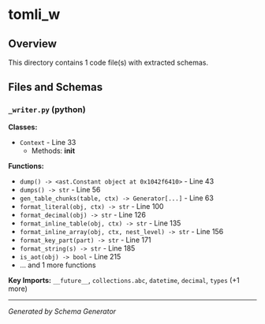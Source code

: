 # tomli_w

## Overview

This directory contains 1 code file(s) with extracted schemas.

## Files and Schemas

### `_writer.py` (python)

**Classes:**
- `Context` - Line 33
  - Methods: __init__

**Functions:**
- `dump() -> <ast.Constant object at 0x1042f6410>` - Line 43
- `dumps() -> str` - Line 56
- `gen_table_chunks(table, ctx) -> Generator[...]` - Line 63
- `format_literal(obj, ctx) -> str` - Line 100
- `format_decimal(obj) -> str` - Line 126
- `format_inline_table(obj, ctx) -> str` - Line 135
- `format_inline_array(obj, ctx, nest_level) -> str` - Line 156
- `format_key_part(part) -> str` - Line 171
- `format_string(s) -> str` - Line 185
- `is_aot(obj) -> bool` - Line 215
- ... and 1 more functions

**Key Imports:** `__future__`, `collections.abc`, `datetime`, `decimal`, `types` (+1 more)

---
*Generated by Schema Generator*